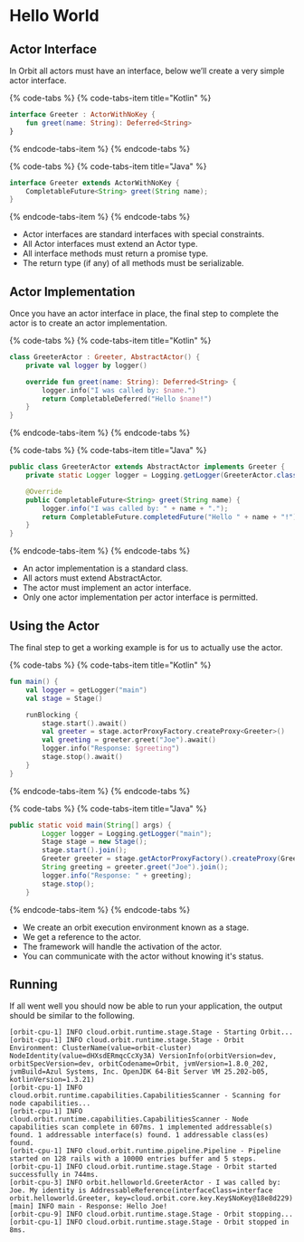 # Hello World

## Actor Interface

In Orbit all actors must have an interface, below we’ll create a very simple actor interface.

{% code-tabs %}
{% code-tabs-item title="Kotlin" %}
```kotlin
interface Greeter : ActorWithNoKey {
    fun greet(name: String): Deferred<String>
}
```
{% endcode-tabs-item %}
{% endcode-tabs %}

{% code-tabs %}
{% code-tabs-item title="Java" %}
```java
interface Greeter extends ActorWithNoKey {
    CompletableFuture<String> greet(String name);
}
```
{% endcode-tabs-item %}
{% endcode-tabs %}

* Actor interfaces are standard interfaces with special constraints.
* All Actor interfaces must extend an Actor type.
* All interface methods must return a promise type.
* The return type \(if any\) of all methods must be serializable.

## Actor Implementation

Once you have an actor interface in place, the final step to complete the actor is to create an actor implementation.

{% code-tabs %}
{% code-tabs-item title="Kotlin" %}
```kotlin
class GreeterActor : Greeter, AbstractActor() {
    private val logger by logger()

    override fun greet(name: String): Deferred<String> {
        logger.info("I was called by: $name.")
        return CompletableDeferred("Hello $name!")
    }
}
```
{% endcode-tabs-item %}
{% endcode-tabs %}

{% code-tabs %}
{% code-tabs-item title="Java" %}
```java
public class GreeterActor extends AbstractActor implements Greeter {
    private static Logger logger = Logging.getLogger(GreeterActor.class);

    @Override
    public CompletableFuture<String> greet(String name) {
        logger.info("I was called by: " + name + ".");
        return CompletableFuture.completedFuture("Hello " + name + "!");
    }
}
```
{% endcode-tabs-item %}
{% endcode-tabs %}

* An actor implementation is a standard class.
* All actors must extend AbstractActor.
* The actor must implement an actor interface.
* Only one actor implementation per actor interface is permitted.

## Using the Actor

The final step to get a working example is for us to actually use the actor.

{% code-tabs %}
{% code-tabs-item title="Kotlin" %}
```kotlin
fun main() {
    val logger = getLogger("main")
    val stage = Stage()

    runBlocking {
        stage.start().await()
        val greeter = stage.actorProxyFactory.createProxy<Greeter>()
        val greeting = greeter.greet("Joe").await()
        logger.info("Response: $greeting")
        stage.stop().await()
    }
}
```
{% endcode-tabs-item %}
{% endcode-tabs %}

{% code-tabs %}
{% code-tabs-item title="Java" %}
```java
public static void main(String[] args) {
        Logger logger = Logging.getLogger("main");
        Stage stage = new Stage();
        stage.start().join();
        Greeter greeter = stage.getActorProxyFactory().createProxy(Greeter.class);
        String greeting = greeter.greet("Joe").join();
        logger.info("Response: " + greeting);
        stage.stop();
    }
```
{% endcode-tabs-item %}
{% endcode-tabs %}

* We create an orbit execution environment known as a stage.
* We get a reference to the actor.
* The framework will handle the activation of the actor.
* You can communicate with the actor without knowing it's status.

## Running

If all went well you should now be able to run your application, the output should be similar to the following.

```text
[orbit-cpu-1] INFO cloud.orbit.runtime.stage.Stage - Starting Orbit...
[orbit-cpu-1] INFO cloud.orbit.runtime.stage.Stage - Orbit Environment: ClusterName(value=orbit-cluster) NodeIdentity(value=dHXsdERmqcCcXy3A) VersionInfo(orbitVersion=dev, orbitSpecVersion=dev, orbitCodename=Orbit, jvmVersion=1.8.0_202, jvmBuild=Azul Systems, Inc. OpenJDK 64-Bit Server VM 25.202-b05, kotlinVersion=1.3.21)
[orbit-cpu-1] INFO cloud.orbit.runtime.capabilities.CapabilitiesScanner - Scanning for node capabilities...
[orbit-cpu-1] INFO cloud.orbit.runtime.capabilities.CapabilitiesScanner - Node capabilities scan complete in 607ms. 1 implemented addressable(s) found. 1 addressable interface(s) found. 1 addressable class(es) found. 
[orbit-cpu-1] INFO cloud.orbit.runtime.pipeline.Pipeline - Pipeline started on 128 rails with a 10000 entries buffer and 5 steps.
[orbit-cpu-1] INFO cloud.orbit.runtime.stage.Stage - Orbit started successfully in 744ms.
[orbit-cpu-3] INFO orbit.helloworld.GreeterActor - I was called by: Joe. My identity is AddressableReference(interfaceClass=interface orbit.helloworld.Greeter, key=cloud.orbit.core.key.Key$NoKey@18e8d229)
[main] INFO main - Response: Hello Joe!
[orbit-cpu-9] INFO cloud.orbit.runtime.stage.Stage - Orbit stopping...
[orbit-cpu-1] INFO cloud.orbit.runtime.stage.Stage - Orbit stopped in 8ms.
```

